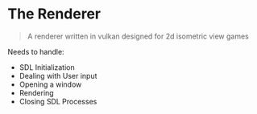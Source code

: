 # The Renderer
> A renderer written in vulkan designed for 2d isometric view games

Needs to handle:
- SDL Initialization
- Dealing with User input
- Opening a window
- Rendering
- Closing SDL Processes